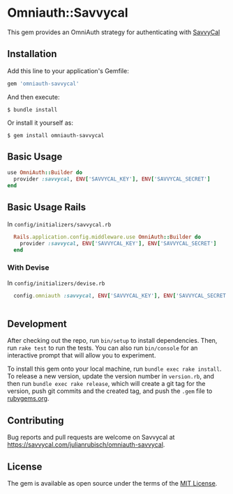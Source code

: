 # Omniauth::Savvycal

This gem provides an OmniAuth strategy for authenticating with [SavvyCal](https://www.savvycal.com)

## Installation

Add this line to your application's Gemfile:

```ruby
gem 'omniauth-savvycal'
```

And then execute:

    $ bundle install

Or install it yourself as:

    $ gem install omniauth-savvycal

## Basic Usage

```ruby
use OmniAuth::Builder do
  provider :savvycal, ENV['SAVVYCAL_KEY'], ENV['SAVVYCAL_SECRET']
end
```


## Basic Usage Rails

In `config/initializers/savvycal.rb`

```ruby
  Rails.application.config.middleware.use OmniAuth::Builder do
    provider :savvycal, ENV['SAVVYCAL_KEY'], ENV['SAVVYCAL_SECRET']
  end
```

### With Devise

In `config/initializers/devise.rb`

```ruby
  config.omniauth :savvycal, ENV['SAVVYCAL_KEY'], ENV['SAVVYCAL_SECRET']
  
```


## Development

After checking out the repo, run `bin/setup` to install dependencies. Then, run `rake test` to run the tests. You can also run `bin/console` for an interactive prompt that will allow you to experiment.

To install this gem onto your local machine, run `bundle exec rake install`. To release a new version, update the version number in `version.rb`, and then run `bundle exec rake release`, which will create a git tag for the version, push git commits and the created tag, and push the `.gem` file to [rubygems.org](https://rubygems.org).

## Contributing

Bug reports and pull requests are welcome on Savvycal at https://savvycal.com/julianrubisch/omniauth-savvycal.

## License

The gem is available as open source under the terms of the [MIT License](https://opensource.org/licenses/MIT).
